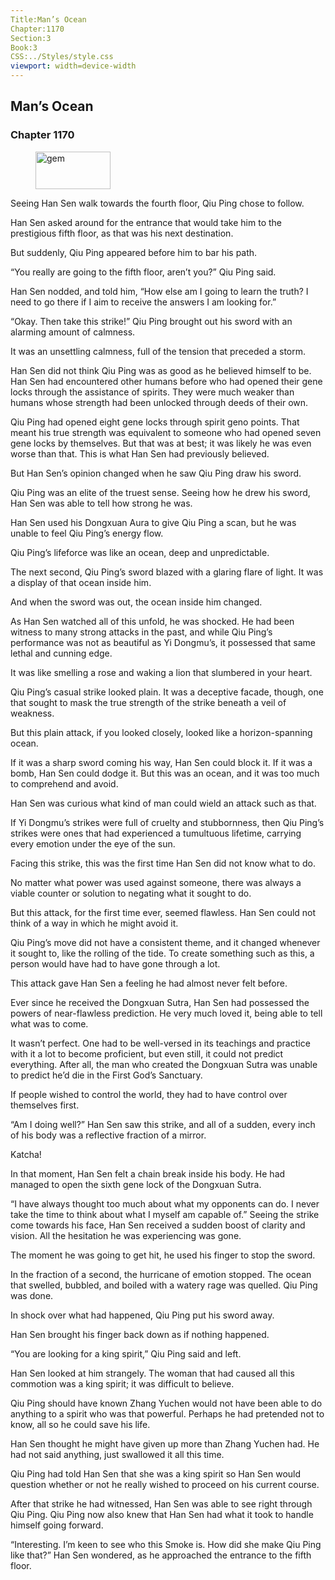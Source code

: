 ```yaml
---
Title:Man’s Ocean 
Chapter:1170 
Section:3 
Book:3 
CSS:../Styles/style.css 
viewport: width=device-width
---
```

  
## Man’s Ocean
### Chapter 1170
  
<figure>
	<img src="../Images/gem.gif" alt="gem" id="gem" width="120" height="60" />
</figure>
  

  
Seeing Han Sen walk towards the fourth floor, Qiu Ping chose to follow.

Han Sen asked around for the entrance that would take him to the prestigious fifth floor, as that was his next destination.

But suddenly, Qiu Ping appeared before him to bar his path.

“You really are going to the fifth floor, aren’t you?” Qiu Ping said.

Han Sen nodded, and told him, “How else am I going to learn the truth? I need to go there if I aim to receive the answers I am looking for.”

“Okay. Then take this strike!” Qiu Ping brought out his sword with an alarming amount of calmness.

It was an unsettling calmness, full of the tension that preceded a storm.

Han Sen did not think Qiu Ping was as good as he believed himself to be. Han Sen had encountered other humans before who had opened their gene locks through the assistance of spirits. They were much weaker than humans whose strength had been unlocked through deeds of their own.

Qiu Ping had opened eight gene locks through spirit geno points. That meant his true strength was equivalent to someone who had opened seven gene locks by themselves. But that was at best; it was likely he was even worse than that. This is what Han Sen had previously believed.

But Han Sen’s opinion changed when he saw Qiu Ping draw his sword.

Qiu Ping was an elite of the truest sense. Seeing how he drew his sword, Han Sen was able to tell how strong he was.

Han Sen used his Dongxuan Aura to give Qiu Ping a scan, but he was unable to feel Qiu Ping’s energy flow.

Qiu Ping’s lifeforce was like an ocean, deep and unpredictable.

The next second, Qiu Ping’s sword blazed with a glaring flare of light. It was a display of that ocean inside him.

And when the sword was out, the ocean inside him changed.

As Han Sen watched all of this unfold, he was shocked. He had been witness to many strong attacks in the past, and while Qiu Ping’s performance was not as beautiful as Yi Dongmu’s, it possessed that same lethal and cunning edge.

It was like smelling a rose and waking a lion that slumbered in your heart.

Qiu Ping’s casual strike looked plain. It was a deceptive facade, though, one that sought to mask the true strength of the strike beneath a veil of weakness.

But this plain attack, if you looked closely, looked like a horizon-spanning ocean.

If it was a sharp sword coming his way, Han Sen could block it. If it was a bomb, Han Sen could dodge it. But this was an ocean, and it was too much to comprehend and avoid.

Han Sen was curious what kind of man could wield an attack such as that.

If Yi Dongmu’s strikes were full of cruelty and stubbornness, then Qiu Ping’s strikes were ones that had experienced a tumultuous lifetime, carrying every emotion under the eye of the sun.

Facing this strike, this was the first time Han Sen did not know what to do.

No matter what power was used against someone, there was always a viable counter or solution to negating what it sought to do.

But this attack, for the first time ever, seemed flawless. Han Sen could not think of a way in which he might avoid it.

Qiu Ping’s move did not have a consistent theme, and it changed whenever it sought to, like the rolling of the tide. To create something such as this, a person would have had to have gone through a lot.

This attack gave Han Sen a feeling he had almost never felt before.

Ever since he received the Dongxuan Sutra, Han Sen had possessed the powers of near-flawless prediction. He very much loved it, being able to tell what was to come.

It wasn’t perfect. One had to be well-versed in its teachings and practice with it a lot to become proficient, but even still, it could not predict everything. After all, the man who created the Dongxuan Sutra was unable to predict he’d die in the First God’s Sanctuary.

If people wished to control the world, they had to have control over themselves first.

“Am I doing well?” Han Sen saw this strike, and all of a sudden, every inch of his body was a reflective fraction of a mirror.

Katcha!

In that moment, Han Sen felt a chain break inside his body. He had managed to open the sixth gene lock of the Dongxuan Sutra.

“I have always thought too much about what my opponents can do. I never take the time to think about what I myself am capable of.” Seeing the strike come towards his face, Han Sen received a sudden boost of clarity and vision. All the hesitation he was experiencing was gone.

The moment he was going to get hit, he used his finger to stop the sword.

In the fraction of a second, the hurricane of emotion stopped. The ocean that swelled, bubbled, and boiled with a watery rage was quelled. Qiu Ping was done.

In shock over what had happened, Qiu Ping put his sword away.

Han Sen brought his finger back down as if nothing happened.

“You are looking for a king spirit,” Qiu Ping said and left.

Han Sen looked at him strangely. The woman that had caused all this commotion was a king spirit; it was difficult to believe.

Qiu Ping should have known Zhang Yuchen would not have been able to do anything to a spirit who was that powerful. Perhaps he had pretended not to know, all so he could save his life.

Han Sen thought he might have given up more than Zhang Yuchen had. He had not said anything, just swallowed it all this time.

Qiu Ping had told Han Sen that she was a king spirit so Han Sen would question whether or not he really wished to proceed on his current course.

After that strike he had witnessed, Han Sen was able to see right through Qiu Ping. Qiu Ping now also knew that Han Sen had what it took to handle himself going forward.

“Interesting. I’m keen to see who this Smoke is. How did she make Qiu Ping like that?” Han Sen wondered, as he approached the entrance to the fifth floor.